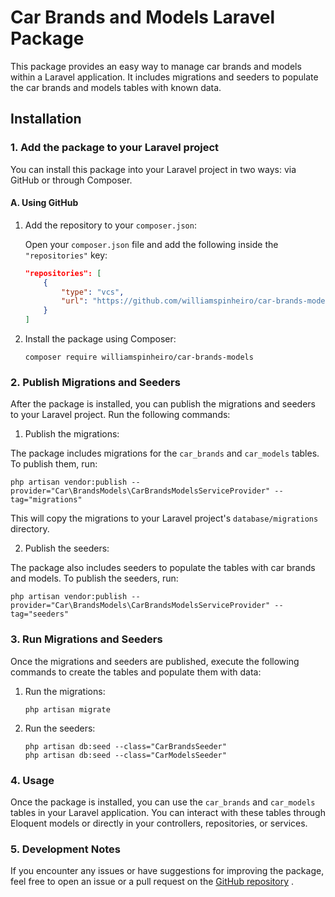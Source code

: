 # Car Brands and Models Laravel Package

This package provides an easy way to manage car brands and models within a Laravel application. It includes migrations and seeders to populate the car brands and models tables with known data.

## Installation

### 1. Add the package to your Laravel project

You can install this package into your Laravel project in two ways: via GitHub or through Composer.

#### A. Using GitHub

1. Add the repository to your `composer.json`:

   Open your `composer.json` file and add the following inside the `"repositories"` key:

   ```json
   "repositories": [
       {
           "type": "vcs",
           "url": "https://github.com/williamspinheiro/car-brands-models"
       }
   ]
   ```

2. Install the package using Composer:

    ```
    composer require williamspinheiro/car-brands-models
    ```

### 2. Publish Migrations and Seeders

After the package is installed, you can publish the migrations and seeders to your Laravel project. Run the following commands:

1. Publish the migrations:

The package includes migrations for the `car_brands` and `car_models` tables. To publish them, run:

    php artisan vendor:publish --provider="Car\BrandsModels\CarBrandsModelsServiceProvider" --tag="migrations"


This will copy the migrations to your Laravel project's `database/migrations` directory.

2. Publish the seeders:

The package also includes seeders to populate the tables with car brands and models. To publish the seeders, run:

    php artisan vendor:publish --provider="Car\BrandsModels\CarBrandsModelsServiceProvider" --tag="seeders"

### 3. Run Migrations and Seeders

Once the migrations and seeders are published, execute the following commands to create the tables and populate them with data:

1. Run the migrations:

    ```
    php artisan migrate
    ```

2. Run the seeders:

    ```
    php artisan db:seed --class="CarBrandsSeeder"
    php artisan db:seed --class="CarModelsSeeder"
    ```

### 4. Usage

Once the package is installed, you can use the `car_brands` and `car_models` tables in your Laravel application. You can interact with these tables through Eloquent models or directly in your controllers, repositories, or services.

### 5. Development Notes

If you encounter any issues or have suggestions for improving the package, feel free to open an issue or a pull request on the [GitHub repository](https://github.com/williamspinheiro/car-brands-models)
.